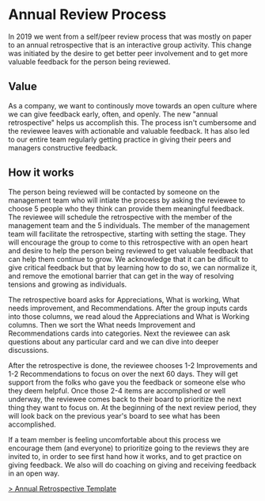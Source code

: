 # Annual Review Process 

In 2019 we went from a self/peer review process that was mostly on paper to an annual retrospective that is an interactive group activity. This change was initiated by the desire to get better peer involvement and to get more valuable feedback for the person being reviewed.  

## Value

As a company, we want to continously move towards an open culture where we can give feedback early, often, and openly.
The new "annual retrospective" helps us accomplish this. The process isn't cumbersome and the reviewee leaves with actionable and valuable feedback. It has also led to our entire team regularly getting practice in giving their peers and managers constructive feedback.

## How it works

The person being reviewed will be contacted by someone on the management team who will intiate the process by asking the reviewee to choose 5 people who they think can provide them meaningful feedback. The reviewee will schedule the retrospective with the member of the management team and the 5 individuals. The member of the management team will facilitate the retrospective, starting with setting the stage. They will encourage the group to come to this retrospective with an open heart and desire to help the person being reviewed to get valuable feedback that can help them continue to grow. We acknowledge that it can be dificult to give critical feedback but that by learning how to do so, we can normalize it, and remove the emotional barrier that can get in the way of resolving tensions and growing as individuals.

The retrospective board asks for Appreciations, What is working, What needs improvement, and Recommendations. After the group inputs cards into those columns, we read aloud the Appreciations and What is Working columns. Then we sort the What needs Improvement and Recommendations cards into categories. Next the reviewee can ask questions about any particular card and we can dive into deeper discussions.

After the retrospective is done, the reviewee chooses 1-2 Improvements and 1-2 Recommendations to focus on over the next 60 days. They will get support from the folks who gave you the feedback or someone else who they deem helpful. Once those 2-4 items are accomplished or well underway, the reviewee comes back to their board to prioritize the next thing they want to focus on. At the beginning of the next review period, they will look back on the previous year's board to see what has been accomplished.

If a team member is feeling uncomfortable about this process we encourage them (and everyone) to prioritize going to the reviews they are invited to, in order to see first hand how it works, and to get practice on giving feedback. We also will do coaching on giving and receiving feedback in an open way.

[> Annual Retrospective Template](https://trello.com/b/Lpz7sc8d/template-name-annual-retrospective)
